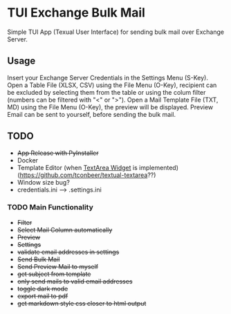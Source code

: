 # TUI Exchange Bulk Mail

Simple TUI App (Texual User Interface) for sending bulk mail over Exchange Server.

## Usage

Insert your Exchange Server Credentials in the Settings Menu (S-Key).
Open a Table File (XLSX, CSV) using the File Menu (O-Key), recipient can be excluded by selecting them from the table
or using the colum filter (numbers can be filtered with "<" or ">").
Open a Mail Template File (TXT, MD) using the File Menu (O-Key), the preview will be displayed. Preview Email can be
sent to yourself, before sending the bulk mail.

## TODO

- ~~App Release with PyInstaller~~
- Docker
- Template Editor (when [TextArea Widget](https://textual.textualize.io/roadmap/) is implemented) (https://github.com/tconbeer/textual-textarea??)
- Window size bug?
- credentials.ini --> .settings.ini

### TODO Main Functionality

- ~~Filter~~
- ~~Select Mail Column automatically~~
- ~~Preview~~
- ~~Settings~~
- ~~validate email addresses in settings~~
- ~~Send Bulk Mail~~
- ~~Send Preview Mail to myself~~
- ~~get subject from template~~
- ~~only send mails to valid email addresses~~
- ~~toggle dark mode~~
- ~~export mail to pdf~~
- ~~get markdown style css closer to html output~~
